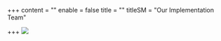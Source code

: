 +++
content = ""
enable = false
title = ""
titleSM = "Our Implementation Team"

+++
![](/images/project/project-3.jpg)